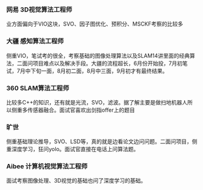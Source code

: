 ### 网易 3D视觉算法工程师
业方面偏向于VIO这块，SVO、因子图优化、预积分、MSCKF考察的比较多
### 大疆 感知算法工程师
侧重VIO，笔试考的很全，考察基础的图像处理算法以及SLAM14讲里面的经典算法，二面问项目难点以及解决手段。大疆的流程超长，6月份开始投，7月初笔试，7月中下旬一面，8月初二面，8月中三面，9月初才有最终结果。
### 360 SLAM算法工程师
比较多C++的知识，还有就是光流，SVO，滤波。据了解主要是做扫地机器人所以侧重多传感器融合。面试官喜欢出剑指offer上的题目
### 旷世
侧重基础理论推导，SVO、LSD等，真的就是边看论文边问问题。二面问项目，侧重深度学习，狂问yolo。面试官直接在电话上问算法题。
### Aibee 计算机视觉算法工程师
面试考察图像处理、3D视觉的基础也问了深度学习的基础。
